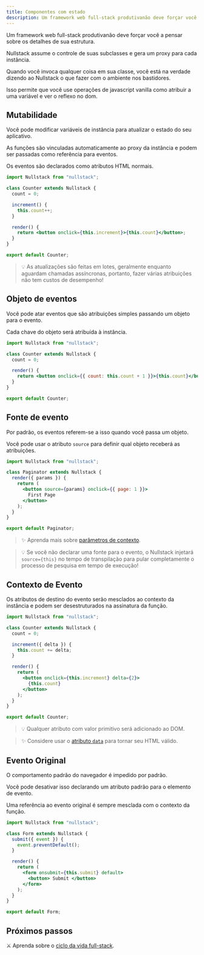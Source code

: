 ```yaml
---
title: Componentes com estado
description: Um framework web full-stack produtivanão deve forçar você a pensar sobre os detalhes de sua estrutura
---
```


Um framework web full-stack produtivanão deve forçar você a pensar sobre os detalhes de sua estrutura.

Nullstack assume o controle de suas subclasses e gera um proxy para cada instância.

Quando você invoca qualquer coisa em sua classe, você está na verdade dizendo ao Nullstack o que fazer com o ambiente nos bastidores.

Isso permite que você use operações de javascript vanilla como atribuir a uma variável e ver o reflexo no dom.

## Mutabilidade

Você pode modificar variáveis ​​de instância para atualizar o estado do seu aplicativo.

As funções são vinculadas automaticamente ao proxy da instância e podem ser passadas como referência para eventos.

Os eventos são declarados como atributos HTML normais.

```jsx
import Nullstack from "nullstack";

class Counter extends Nullstack {
  count = 0;

  increment() {
    this.count++;
  }

  render() {
    return <button onclick={this.increment}>{this.count}</button>;
  }
}

export default Counter;
```

> 💡 As atualizações são feitas em lotes, geralmente enquanto aguardam chamadas assíncronas, portanto, fazer várias atribuições não tem custos de desempenho!

## Objeto de eventos

Você pode atar eventos que são atribuições simples passando um objeto para o evento.

Cada chave do objeto será atribuída à instância.

```jsx
import Nullstack from "nullstack";

class Counter extends Nullstack {
  count = 0;

  render() {
    return <button onclick={{ count: this.count + 1 }}>{this.count}</button>;
  }
}

export default Counter;
```

## Fonte de evento

Por padrão, os eventos referem-se a isso quando você passa um objeto.

Você pode usar o atributo `source` para definir qual objeto receberá as atribuições.

```jsx
import Nullstack from "nullstack";

class Paginator extends Nullstack {
  render({ params }) {
    return (
      <button source={params} onclick={{ page: 1 }}>
        First Page
      </button>
    );
  }
}

export default Paginator;
```

> ✨ Aprenda mais sobre [parâmetros de contexto](/rotas-e-parametros).

> 💡 Se você não declarar uma fonte para o evento, o Nullstack injetará `source={this}` no tempo de transpilação para pular completamente o processo de pesquisa em tempo de execução!

## Contexto de Evento

Os atributos de destino do evento serão mesclados ao contexto da instância e podem ser desestruturados na assinatura da função.

```jsx
import Nullstack from "nullstack";

class Counter extends Nullstack {
  count = 0;

  increment({ delta }) {
    this.count += delta;
  }

  render() {
    return (
      <button onclick={this.increment} delta={2}>
        {this.count}
      </button>
    );
  }
}

export default Counter;
```

> 💡 Qualquer atributo com valor primitivo será adicionado ao DOM.

> ✨ Considere usar o [atributo `data`](/contexto-data) para tornar seu HTML válido.

## Evento Original

O comportamento padrão do navegador é impedido por padrão.

Você pode desativar isso declarando um atributo padrão para o elemento de evento.

Uma referência ao evento original é sempre mesclada com o contexto da função.

```jsx
import Nullstack from "nullstack";

class Form extends Nullstack {
  submit({ event }) {
    event.preventDefault();
  }

  render() {
    return (
      <form onsubmit={this.submit} default>
        <button> Submit </button>
      </form>
    );
  }
}

export default Form;
```

## Próximos passos

⚔ Aprenda sobre o [ciclo da vida full-stack](/ciclo-de-vida-full-stack).
